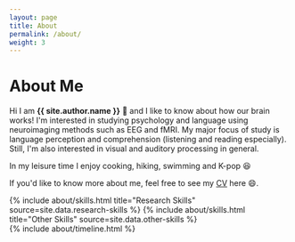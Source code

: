 ```yaml
---
layout: page
title: About
permalink: /about/
weight: 3
---
```


# **About Me**

Hi I am **{{ site.author.name }}** :wave: and I like to know about how our brain works! I'm interested in studying psychology and language using neuroimaging methods such as EEG and fMRI. My major focus of study is language perception and comprehension (listening and reading especially). Still, I'm also interested in visual and auditory processing in general.

In my leisure time I enjoy cooking, hiking, swimming and K-pop :laughing:

If you'd like to know more about me, feel free to see my [CV](https://github.com/alexxyye/alexxyye.github.io/blob/main/docs/CV221011.pdf) here :smile:.


<div class="row">
{% include about/skills.html title="Research Skills" source=site.data.research-skills %}
{% include about/skills.html title="Other Skills" source=site.data.other-skills %}
</div>

<div class="row">
{% include about/timeline.html %}
</div>